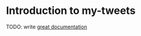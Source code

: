 # Introduction to my-tweets

TODO: write [great documentation](http://jacobian.org/writing/what-to-write/)
